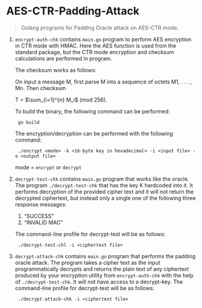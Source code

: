 # AES-CTR-Padding-Attack
> Golang programs for Padding Oracle attack on AES-CTR mode.

1. `encrypt-auth-chk` contains `main.go` program to perform AES encryption in CTR mode with HMAC. Here the AES function is used from the standard package, but the CTR mode encryption and checksum calculations are performed in program. 

    The checksum works as follows: 

    On input a message M, first parse M into a sequence of octets M1, . . . , Mn. Then checksum 
    
    T = $\sum_{i=1}^{n} M_i$ (mod 256).
    
    To build the binary, the following command can be performed:
            
        go build
    The encryption/decryption can be performed with the following command:

        ./encrypt <mode> -k <16-byte key in hexadecimal> -i <input file> -o <output file>
    mode = `encrypt` or `decrypt`

2. `decrypt-test-chk` contains `main.go` program that works like the oracle. The program `./decrypt-test-chk` that has the key K hardcoded into it. It performs decryption of the provided cipher text and it will not return the decrypted ciphertext, but instead only a single one of the following three response messages:
    1. “SUCCESS”
    3. “INVALID MAC”

    The command-line profile for decrypt-test will be as follows:

        ./decrypt-test-chl -i <ciphertext file>

3. `decrypt-attack-chk` contains `main.go` program that performs the padding oracle attack. The program takes a cipher text as the input programmatically decrypts and returns the plain text of any ciphertext produced by your encryption utility from `encrypt-auth-chk` with the help of `./decrypt-test-chk`. It will not have access to a decrypt-key. The command-line profile for decrypt-test will be as follows:

        ./decrypt-attack-chk -i <ciphertext file>
